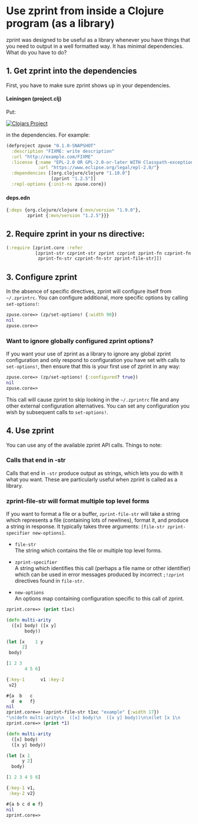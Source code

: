 # Use zprint from inside a Clojure program (as a library)
zprint was designed to be useful as a library whenever you have things
that you need to output in a well formatted way.  It has minimal dependencies.
What do you have to do?
## 1. Get zprint into the dependencies
First, you have to make sure zprint shows up in your dependencies.
#### Leiningen (project.clj)
Put:

[![Clojars Project](https://img.shields.io/clojars/v/zprint.svg)](https://clojars.org/zprint)

in the dependencies.  For example:
```clojure
(defproject zpuse "0.1.0-SNAPSHOT"
  :description "FIXME: write description"
  :url "http://example.com/FIXME"
  :license {:name "EPL-2.0 OR GPL-2.0-or-later WITH Classpath-exception-2.0"
            :url "https://www.eclipse.org/legal/epl-2.0/"}
  :dependencies [[org.clojure/clojure "1.10.0"]
                 [zprint "1.2.5"]]
  :repl-options {:init-ns zpuse.core})
```
#### deps.edn
```clojure
{:deps {org.clojure/clojure {:mvn/version "1.9.0"},
        zprint {:mvn/version "1.2.5"}}}
```
## 2. Require zprint in your ns directive:
```clojure
(:require [zprint.core :refer
           [zprint-str czprint-str zprint czprint zprint-fn czprint-fn
            zprint-fn-str czprint-fn-str zprint-file-str]])
```
## 3. Configure zprint
In the absence of specific directives, zprint will configure itself from
`~/.zprintrc`.  You can configure additional, more specific options by
calling `set-options!`:
```clojure
zpuse.core=> (zp/set-options! {:width 90})
nil
zpuse.core=> 
```
### Want to ignore globally configured zprint options?
If you want your use of zprint as a library to ignore any global zprint
configuration and only respond to configuration you have set with calls to
`set-options!`, then ensure that this is your first use of zprint in
any way:
```clojure
zpuse.core=> (zp/set-options! {:configured? true})
nil
zpuse.core=> 
```
This call will cause zprint to skip looking in the `~/.zprintrc` file and
any other external configuration alternatives.  You can set any configuration
you wish by subsequent calls to `set-options!`.

## 4. Use zprint

You can use any of the available zprint API calls.  Things to note:

### Calls that end in -str 
Calls that end in `-str` produce output as strings, which lets you do with
it what you want.  These are particularly useful when zprint is called as
a library.

### zprint-file-str will format multiple top level forms
If you want to format a file or a buffer, `zprint-file-str` will take
a string which represents a file (containing lots of newlines), format it,
and produce a string in response. It typically takes three arguments:
`[file-str zprint-specifier new-options]`.

  * `file-str`  
  The string which contains the file or multiple top level forms.

  * `zprint-specifier`  
  A string which identifies this call (perhaps a file name or other identifier)
  which can be used in error messages produced by 
  incorrect `;!zprint` directives found in `file-str`.

  * `new-options`  
  An options map containing configuration specific to this call of zprint.

```clojure
zprint.core=> (print t1xc)

(defn multi-arity
  ([x] body) ([x y]
       body))

(let [x    1 y   
      2]
 body)

[1 2 3
       4 5 6]

{:key-1      v1 :key-2    
 v2}

#{a  b   c
  d  e   f}
nil
zprint.core=> (zprint-file-str t1xc "example" {:width 17})
"\n(defn multi-arity\n  ([x] body)\n  ([x y] body))\n\n(let [x 1\n      y 2]\n  body)\n\n[1 2 3 4 5 6]\n\n{:key-1 v1,\n :key-2 v2}\n\n#{a b c d e f}\n"
zprint.core=> (print *1)

(defn multi-arity
  ([x] body)
  ([x y] body))

(let [x 1
      y 2]
  body)

[1 2 3 4 5 6]

{:key-1 v1,
 :key-2 v2}

#{a b c d e f}
nil
zprint.core=> 
```



